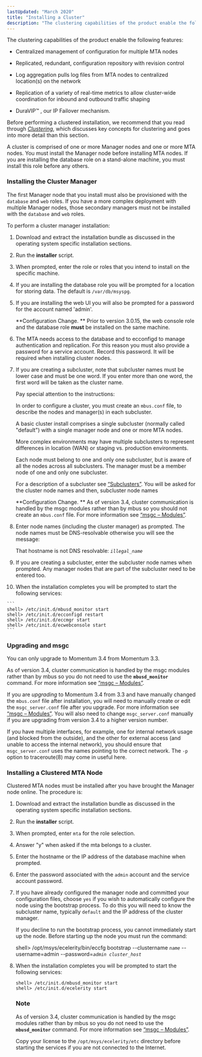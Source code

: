 ```yaml
---
lastUpdated: "March 2020"
title: "Installing a Cluster"
description: "The clustering capabilities of the product enable the following features Centralized management of configuration for multiple MTA nodes Replicated redundant configuration repository with revision control Log aggregation pulls log files from MTA nodes to centralized location s on the network Replication of a variety of real time metrics to allow..."
---
```


The clustering capabilities of the product enable the following features:

*   Centralized management of configuration for multiple MTA nodes

*   Replicated, redundant, configuration repository with revision control

*   Log aggregation pulls log files from MTA nodes to centralized location(s) on the network

*   Replication of a variety of real-time metrics to allow cluster-wide coordination for inbound and outbound traffic shaping

*   DuraVIP™ , our IP Failover mechanism.

Before performing a clustered installation, we recommend that you read through [*Clustering*](/momentum/3/3-reference/3-reference-cluster), which discusses key concepts for clustering and goes into more detail than this section.

A cluster is comprised of one or more Manager nodes and one or more MTA nodes. You must install the Manager node before installing MTA nodes. If you are installing the database role on a stand-alone machine, you must install this role before any others.

### <a name="install.cluster.manager"></a> Installing the Cluster Manager

The first Manager node that you install must also be provisioned with the `database` and `web` roles. If you have a more complex deployment with multiple Manager nodes, those secondary managers must not be installed with the `database` and `web` roles.

To perform a cluster manager installation:

1.  Download and extract the installation bundle as discussed in the operating system specific installation sections.

2.  Run the **installer** script.

3.  When prompted, enter the role or roles that you intend to install on the specific machine.

4.  If you are installing the database role you will be prompted for a location for storing data. The default is `/var/db/msyspg`.

5.  If you are installing the web UI you will also be prompted for a password for the account named 'admin'.

    **Configuration Change. ** Prior to version 3.0.15, the web console role and the database role **must** be installed on the same machine.

6.  The MTA needs access to the database and to ecconfigd to manage authentication and replication. For this reason you must also provide a password for a service account. Record this password. It will be required when installing cluster nodes.

7.  If you are creating a subcluster, note that subcluster names must be lower case and must be one word. If you enter more than one word, the first word will be taken as the cluster name.

    Pay special attention to the instructions:

    In order to configure a cluster, you must create an `mbus.conf` file,
    to describe the nodes and manager(s) in each subcluster.

    A basic cluster install comprises a single subcluster (normally called
    "default") with a single manager node and one or more MTA nodes.

    More complex environments may have multiple subclusters to represent
    differences in location (WAN) or staging vs. production environments.

    Each node must belong to one and only one subcluster, but is aware of
    all the nodes across all subclusters.  The manager must be a member node
    of one and only one subcluster.

    For a description of a subcluster see [“Subclusters”](/momentum/3/3-reference/subclusters). You will be asked for the cluster node names and then, subcluster node names

    **Configuration Change. ** As of version 3.4, cluster communication is handled by the msgc modules rather than by mbus so you should not create an `mbus.conf` file. For more information see [“msgc – Modules”](/momentum/3/3-reference/3-reference-modules-msgc).

8.  Enter node names (including the cluster manager) as prompted. The node names must be DNS-resolvable otherwise you will see the message:

    That hostname is not DNS resolvable: *`illegal_name`*
9.  If you are creating a subcluster, enter the subcluster node names when prompted. Any manager nodes that are part of the subcluster need to be entered too.

10.  When the installation completes you will be prompted to start the following services:

    ```
    shell> /etc/init.d/mbusd_monitor start
    shell> /etc/init.d/ecconfigd restart
    shell> /etc/init.d/eccmgr start
    shell> /etc/init.d/ecwebconsole start
    ```

### <a name="idp778976"></a> Upgrading and msgc

You can only upgrade to Momentum 3.4 from Momentum 3.3.

As of version 3.4, cluster communication is handled by the msgc modules rather than by mbus so you do not need to use the **`mbusd_monitor`** command. For more information see [“msgc – Modules”](/momentum/3/3-reference/3-reference-modules-msgc).

If you are *upgrading* to Momentum 3.4 from 3.3 and have manually changed the `mbus.conf` file after installation, you will need to manually create or edit the `msgc_server.conf` file after you upgrade. For more information see [“msgc – Modules”](/momentum/3/3-reference/3-reference-modules-msgc). You will also need to change `msgc_server.conf` manually if you are upgrading from version 3.4 to a higher version number.

If you have multiple interfaces, for example, one for internal network usage (and blocked from the outside), and the other for external access (and unable to access the internal network), you should ensure that `msgc_server.conf` uses the names pointing to the correct network. The `-p` option to traceroute(8) may come in useful here.

### <a name="install.cluster.node"></a> Installing a Clustered MTA Node

Clustered MTA nodes must be installed after you have brought the Manager node online. The procedure is:

1.  Download and extract the installation bundle as discussed in the operating system specific installation sections.

2.  Run the **installer** script.

3.  When prompted, enter `mta` for the role selection.

4.  Answer "y" when asked if the mta belongs to a cluster.

5.  Enter the hostname or the IP address of the database machine when prompted.

6.  Enter the password associated with the `admin` account and the service account password.

7.  If you have already configured the manager node and committed your configuration files, choose `yes` if you wish to automatically configure the node using the bootstrap process. To do this you will need to know the subcluster name, typically `default` and the IP address of the cluster manager.

    If you decline to run the bootstrap process, you cannot immediately start up the node. Before starting up the node you must run the command:

    shell> /opt/msys/ecelerity/bin/eccfg bootstrap --clustername *`name`* --username=admin --password=*`admin cluster_host`*
8.  When the installation completes you will be prompted to start the following services:

    ```
    shell> /etc/init.d/mbusd_monitor start
    shell> /etc/init.d/ecelerity start
    ```

    ### Note

    As of version 3.4, cluster communication is handled by the msgc modules rather than by mbus so you do not need to use the **`mbusd_monitor`** command. For more information see [“msgc – Modules”](/momentum/3/3-reference/3-reference-modules-msgc).

    Copy your license to the `/opt/msys/ecelerity/etc` directory before starting the services if you are not connected to the Internet.